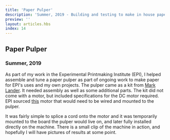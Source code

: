 ```yaml
---
title: 'Paper Pulper'
description: 'Summer, 2019 - Building and testing to make in house paper'
preview: ''
layout: articles.hbs
index: 14
---
```

## Paper Pulper
### Summer, 2019

As part of my work in the Experimental Printmaking Institute (EPI), I helped assemble and tune a paper pulper as part of ongoing work to make paper for EPI's uses and my own projects. The pulper came as a kit from [Mark Lander](http://marklander.org/hollander-beaters/). It needed assembly as well as some additional parts. The kit did not come with a motor, but included specifications for the DC motor required. EPI sourced [this](LINK) motor that would need to be wired and mounted to the pulper.

It was fairly simple to splice a cord onto the motor and it was temporarily mounted to the board the pulper would live on, and later fully installed directly on the machine. There is a small clip of the machine in action, and hopefully I will have pictures of results at some point.